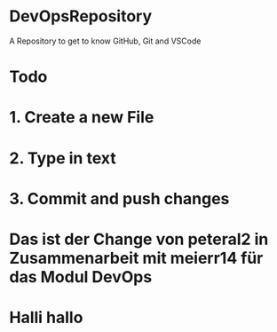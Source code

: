 # DevOpsRepository
A Repository to get to know GitHub, Git and VSCode

# Todo
# 1. Create a new File
# 2. Type in text
# 3. Commit and push changes



# Das ist der Change von peteral2 in Zusammenarbeit mit meierr14 für das Modul DevOps

# Halli hallo